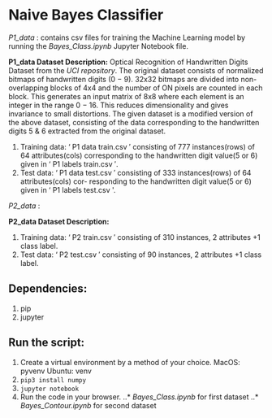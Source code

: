 # Naive Bayes Classifier

*P1_data* : contains csv files for training the Machine Learning model by running the *Bayes_Class.ipynb* Jupyter Notebook file.

**P1_data Dataset Description:** Optical Recognition of Handwritten Digits Dataset from the *UCI repository*. The original dataset consists of normalized bitmaps of handwritten digits (0 − 9). 32x32 bitmaps are divided into non-overlapping blocks of 4x4 and the number of ON pixels are counted in each block. This generates an input matrix of 8x8 where each element is an integer in the range 0 − 16. This reduces dimensionality and gives invariance to small distortions.
The given dataset is a modified version of the above dataset, consisting of the data corresponding to the handwritten digits 5 & 6 extracted from the original dataset.
1. Training data: ‘ P1 data train.csv ′ consisting of 777 instances(rows) of 64 attributes(cols) corresponding to the handwritten digit value(5 or 6) given in ‘ P1 labels train.csv ′.
2. Test data: ‘ P1 data test.csv ′ consisting of 333 instances(rows) of 64 attributes(cols) cor- responding to the handwritten digit value(5 or 6) given in ‘ P1 labels test.csv '.

*P2_data* :

**P2_data Dataset Description:** 
1. Training data: ‘ P2 train.csv ′ consisting of 310 instances, 2 attributes +1 class label. 
2. Test data: ‘ P2 test.csv ′ consisting of 90 instances, 2 attributes +1 class label.

## Dependencies:

1. pip
2. jupyter

## Run the script:

1. Create a virtual environment by a method of your choice.
MacOS: pyvenv
Ubuntu: venv
2. `pip3 install numpy`
3. `jupyter notebook`
4. Run the code in your browser.
..* *Bayes_Class.ipynb* for first dataset
..* *Bayes_Contour.ipynb* for second dataset
